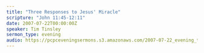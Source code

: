 ```yaml
---
title: "Three Responses to Jesus' Miracle"
scripture: "John 11:45-12:11"
date: 2007-07-22T00:00:00Z
speaker: Tim Tinsley
sermon_type: evening
audio: https://pcpceveningsermons.s3.amazonaws.com/2007-07-22_evening_tinsley.mp3 
---
```




